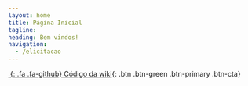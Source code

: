 ```yaml
---
layout: home
title: Página Inicial
tagline: 
heading: Bem vindos!
navigation:
  - /elicitacao
---
```


<div class="cta-container">

[*&nbsp;*{: .fa .fa-github} Código da wiki][GHPAGES]{: .btn .btn-green .btn-primary .btn-cta}

</div>

[GHPAGES]: kessjhones.github.io/corte/
